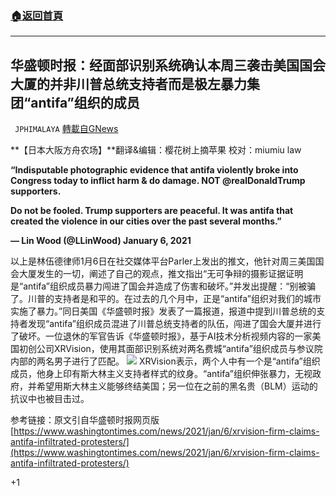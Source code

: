 ###  [:house:返回首頁](https://github.com/ourhimalayas/txt)
---

## 华盛顿时报：经面部识别系统确认本周三袭击美国国会大厦的并非川普总统支持者而是极左暴力集团“antifa”组织的成员
` JPHIMALAYA` [轉載自GNews](https://gnews.org/zh-hans/726238/)

**【日本大阪方舟农场】**翻译&编辑：樱花树上摘苹果 校对：miumiu law

**“Indisputable photographic evidence that antifa violently broke into Congress today to inflict harm & do damage. NOT @realDonaldTrump supporters.**

**Do not be fooled. Trump supporters are peaceful. It was antifa that created the violence in our cities over the past several months.”**

**— Lin Wood (@LLinWood) January 6, 2021**

以上是林伍德律师1月6日在社交媒体平台Parler上发出的推文，他针对周三美国国会大厦发生的一切，阐述了自己的观点，推文指出“无可争辩的摄影证据证明是“antifa”组织成员暴力闯进了国会并造成了伤害和破坏。”并发出提醒：“别被骗了。川普的支持者是和平的。在过去的几个月中，正是“antifa”组织对我们的城市实施了暴力。”同日美国《华盛顿时报》发表了一篇报道，报道中提到川普总统的支持者发现“antifa”组织成员混进了川普总统支持者的队伍，闯进了国会大厦并进行了破坏。一位退休的军官告诉《华盛顿时报》，基于AI技术分析视频内容的一家美国初创公司XRVision，使用其面部识别系统对两名费城“antifa”组织成员与参议院内部的两名男子进行了匹配。
![]()![](https://gnews.org/wp-content/uploads/2021/01/図1.1.png)
XRVision表示，两个人中有一个是“antifa”组织成员，他身上印有斯大林主义支持者样式的纹身。“antifa”组织伸张暴力，无视政府，并希望用斯大林主义能够终结美国；另一位在之前的黑名贵（BLM）运动的抗议中也被目击过。

参考链接：原文引自华盛顿时报网页版[https://www.washingtontimes.com/news/2021/jan/6/xrvision-firm-claims-antifa-infiltrated-protesters/](https://www.washingtontimes.com/news/2021/jan/6/xrvision-firm-claims-antifa-infiltrated-protesters/)

+1
